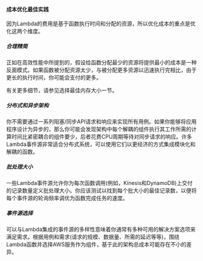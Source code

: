 #### 成本优化最佳实践

因为Lambda的费用是基于函数执行时间和分配的资源，所以优化成本的重点是优化这两个维度。

##### 合理精简
正如在高效性能中所提到的，假设给函数分配最少的资源将提供最小的成本是一种反面模式。如果函数被分配资源太少，与被分配更多资源以迅速执行完相比，由于更长的执行时间，你可能会支付的更多。

有关更多细节，请参见选择最佳内存大小一节。

##### 分布式和异步架构

你不需要通过一系列阻塞/同步API请求和响应来实现所有用例。如果你能够将应用程序设计为异步的，那么你可能会发现架构中每个解耦的组件执行其工作所需的计算时间比紧密耦合的组件要少，后者花费CPU周期等待对同步请求的响应。许多Lambda事件源非常适合分布式系统，可以使用它们以更经济的方式集成模块化和解耦的函数。

##### 批处理大小
一些Lambda事件源允许你为每次函数调用(例如，Kinesis和DynamoDB)上交付的记录数量定义批处理大小。你应该测试以找到每个批大小的最佳记录数，以便将每个事件源的轮询频率调优为函数完成任务的速度。

##### 事件源选择

可以与Lambda集成的事件源的多样性意味着你通常有多种可用的解决方案选项来满足需求。根据用例和需求(请求的规模、数据量、所需的延迟等等)，围绕Lambda函数并选择AWS服务作为组件，基于此的架构总成本可能存在不小的差异。